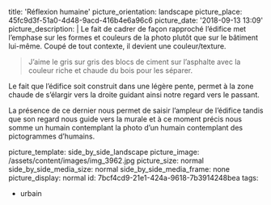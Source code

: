 title: 'Réflexion humaine'
picture_orientation: landscape
picture_place: 45fc9d3f-51a0-4d48-9acd-416b4e6a96c6
picture_date: '2018-09-13 13:09'
picture_description: |
  Le fait de cadrer de façon rapproché l’édifice met l’emphase sur les formes et couleurs de la photo plutôt que sur le bâtiment lui-même. Coupé de tout contexte, il devient une&nbsp;couleur/texture.
  
  > J’aime le gris sur gris des blocs de ciment sur l’asphalte avec la couleur riche et chaude du bois pour les&nbsp;séparer.
  
  Le fait que l’édifice soit construit dans une légère pente, permet à la zone chaude de s’élargir vers la droite guidant ainsi notre regard vers le&nbsp;passant.
  
  La présence de ce dernier nous permet de saisir l’ampleur de l’édifice tandis que son regard nous guide vers la murale et à ce moment précis nous somme un humain contemplant la photo d’un humain contemplant des pictogrammes&nbsp;d’humains.
  
picture_template: side_by_side_landscape
picture_image: /assets/content/images/img_3962.jpg
picture_size: normal
side_by_side_media_size: normal
side_by_side_media_frame: none
picture_display: normal
id: 7bcf4cd9-21e1-424a-9618-7b3914248bea
tags:
  - urbain
